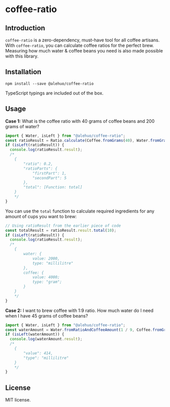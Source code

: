 # coffee-ratio

## Introduction

`coffee-ratio` is a zero-dependency, must-have tool for all coffee artisans. With `coffee-ratio`, you can calculate coffee ratios for the perfect brew. Measuring how much water & coffee beans you need is also made possible with this library.

## Installation

`npm install --save @alehuo/coffee-ratio`

TypeScript typings are included out of the box.

## Usage

**Case 1:** What is the coffee ratio with 40 grams of coffee beans and 200 grams of water?

```typescript
import { Water, isLeft } from "@alehuo/coffee-ratio";
const ratioResult = Ratio.calculate(Coffee.fromGrams(40), Water.fromGrams(200));
if (isLeft(ratioResult)) {
  console.log(ratioResult.result);
  /*
    {
        "ratio": 0.2,
        "ratioParts": {
            "firstPart": 1,
            "secondPart": 5
        },
        "total": [Function: total]
    }
    */
}
```

You can use the `total` function to calculate required ingredients for any amount of cups you want to brew:

```typescript
// Using ratioResult from the earlier piece of code
const totalResult = ratioResult.result.total(10);
if (isLeft(ratioResult)) {
  console.log(ratioResult.result);
  /*
    {
        water: {
            value: 2000,
            type: "millilitre"
        },
        coffee: {
            value: 4000;
            type: "gram";
        }
    }
    */
}
```

**Case 2:** I want to brew coffee with 1:9 ratio. How much water do I need when I have 45 grams of coffee beans?

```typescript
import { Water, isLeft } from "@alehuo/coffee-ratio";
const waterAmount = Water.fromRatioAndCoffeeAmount(1 / 9, Coffee.fromGrams(45));
if (isLeft(waterAmount)) {
  console.log(waterAmount.result);
  /*
    {
        "value": 414,
        "type": "millilitre"
    }
    */
}
```

## License

MIT license.